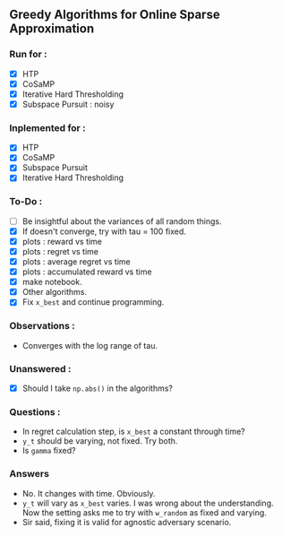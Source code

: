 ## Greedy Algorithms for Online Sparse Approximation


### Run for :
 - [x] HTP
 - [x] CoSaMP
 - [x] Iterative Hard Thresholding
 - [x] Subspace Pursuit : noisy

### Inplemented for :
 - [x] HTP
 - [x] CoSaMP
 - [x] Subspace Pursuit
 - [x] Iterative Hard Thresholding
 
### To-Do :
 - [ ] Be insightful about the variances of all random things.
 - [x] If doesn't converge, try with tau = 100 fixed.
 - [x] plots : reward vs time
 - [x] plots : regret vs time
 - [x] plots : average regret vs time
 - [x] plots : accumulated reward vs time
 - [x] make notebook.
 - [x] Other algorithms.
 - [x] Fix `x_best` and continue programming.

### Observations :
 - Converges with the log range of tau.

### Unanswered :
 - [x] Should I take `np.abs()` in the algorithms?
 
### Questions :
 - In regret calculation step, is `x_best` a constant through time?
 - `y_t` should be varying, not fixed. Try both.
 - Is `gamma` fixed?

### Answers
 - No. It changes with time. Obviously.
 - `y_t` will vary as `x_best` varies. I was wrong about the understanding. Now the setting asks me to try with `w_random` as fixed and varying.
 - Sir said, fixing it is valid for agnostic adversary scenario.